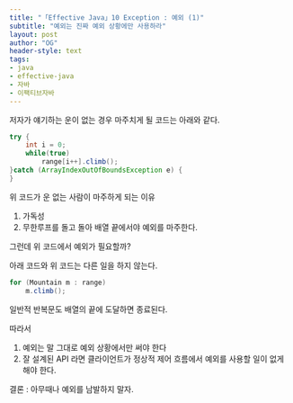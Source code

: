 ```yaml
---
title: "「Effective Java」10 Exception : 예외 (1)"
subtitle: "예외는 진짜 예외 상황에만 사용하라"
layout: post
author: "OG"
header-style: text
tags:
- java
- effective-java
- 자바
- 이팩티브자바
---
```



저자가 얘기하는 운이 없는 경우 마주치게 될 코드는 아래와 같다.

```java
try {
    int i = 0;
    while(true)
        range[i++].climb();
}catch (ArrayIndexOutOfBoundsException e) {
}
```

위 코드가 운 없는 사람이 마주하게 되는 이유

1. 가독성
2. 무한루프를 돌고 돌아 배열 끝에서야 예외를 마주한다.

그런데 위 코드에서 예외가 필요할까?

아래 코드와 위 코드는 다른 일을 하지 않는다.

```java
for (Mountain m : range)
    m.climb();
```

일반적 반복문도 배열의 끝에 도달하면 종료된다.

따라서

1. 예외는 말 그대로 예외 상황에서만 써야 한다
2. 잘 설계된 API 라면 클라이언트가 정상적 제어 흐름에서 예외를 사용할 일이 없게 해야 한다.

결론 : 아무때나 예외를 남발하지 말자.

